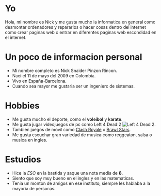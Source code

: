 # Yo
Hola, mi nombre es Nick y me gusta mucho la informatica en general como desmontar ordenadores y repararlos o hacer cosas dentro del internet como crear paginas web o entrar en diferentes paginas web escondidad en el internet.
# Un poco de informacion personal
- Mi nombre completo es Nick Snaider Pinzon Rincon.
- Naci el 11 de mayo del 2009 en Colombia.
- Vivo en España-Barcelona.
- Cuando sea mayor me gustaria ser un ingeniero de sistemas.
# Hobbies
- Me gusta mucho el deporte, como el **voleibol** y **karate**.
- Me gusta jugar videojuegos de pc como Left 4 Dead 2 ![Left 4 Dead 2](https://i.ytimg.com/vi/4c9jHdn8b1I/hq720.jpg?sqp=-oaymwEhCK4FEIIDSFryq4qpAxMIARUAAAAAGAElAADIQj0AgKJD&rs=AOn4CLDkzpRge_5ejh_fQbb5ZNDoG_htRw).
- Tambien juegos de movil como [Clash Royale](https://play.google.com/store/apps/details?id=com.supercell.clashroyale&hl=es&pli=1) o [Brawl Stars](https://play.google.com/store/apps/details?id=com.supercell.brawlstars&hl=es).
- Me gusta escuchar gran variedad de musica como reggeaton, salsa o musica en ingles.  
# Estudios 
- Hice la *ESO* en la bastida y saque una nota media de **8**.
- Siento que soy muy bueno en el ingles y en las matematicas.
- Tenia un monton de amigos en ese instituto, siempre les hablaba a la mayoria de personas.
